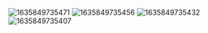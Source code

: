 ![1635849735471](https://user-images.githubusercontent.com/58290134/139832182-bdc6baaa-37e6-4b83-9934-78af9c1e7d48.jpg)
![1635849735456](https://user-images.githubusercontent.com/58290134/139832202-da6f10aa-fa55-4efa-9342-2ac9806397b9.jpg)
![1635849735432](https://user-images.githubusercontent.com/58290134/139832197-95c87682-f7e7-44f4-be4d-4cc77c10fdd8.jpg)
![1635849735407](https://user-images.githubusercontent.com/58290134/139832192-a6b6d96a-3f49-468b-9140-1c51550439da.jpg)


